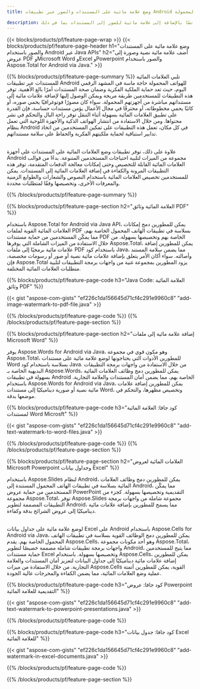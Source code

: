 ```yaml
---
title: وضع علامة مائية على المستندات والصور عبر تطبيقات Android للهواتف المحمولة

description: أضف نصًا بالإضافة إلى علامة مائية للصور إلى المستندات بما في ذلك Microsoft Word وExcel وPowerPoint وPDF والصور عبر تطبيق Android Mobile. أضف علامة مائية نصية أو صورة مجانية عبر الإنترنت عبر التطبيق.
---
```


{{< blocks/products/pf/feature-page-wrap >}}
{{< blocks/products/pf/feature-page-header h1="وضع علامة مائية على المستندات والصور باستخدام Android عبر Java APIs" h2="أضف علامة مائية نصية وصورة إلى عروض PDF وMicrosoft Word وExcel وPowerpoint والصور باستخدام Aspose.Total for Android via Java." >}}

{{% blocks/products/pf/feature-page-summary %}}
تلبي العلامات المائية للمستندات عبر تطبيقات Android للهواتف المحمولة حاجة ماسة في المشهد الرقمي اليوم، حيث تعد حماية الملكية الفكرية وضمان صحة المستندات أمرًا بالغ الأهمية. توفر هذه التطبيقات للمستخدمين طريقة مريحة ويمكن الوصول إليها لإضافة علامات مائية إلى مستنداتهم مباشرة من أجهزتهم المحمولة. سواء كان مصورًا فوتوغرافيًا يحمي صوره، أو كاتبًا يحمي مخطوطاته، أو محترفًا في مجال الأعمال يؤمن مستندات حساسة، فإن القدرة على تطبيق العلامات المائية بسهولة أثناء التنقل توفر راحة البال والتحكم في نشر محتواها. ومن خلال الاستفادة من انتشار الهواتف الذكية والأجهزة اللوحية التي تعمل بنظام Android في كل مكان، تعمل هذه التطبيقات على تمكين المستخدمين من اتخاذ تدابير استباقية لحماية ملكيتهم الفكرية والحفاظ على سلامة مستنداتهم. <br /><br />

علاوة على ذلك، توفر تطبيقات وضع العلامات المائية على المستندات على أجهزة Android مجموعة من الميزات لتلبية احتياجات المستخدمين المتنوعة. بدءًا من قوالب العلامات المائية القابلة للتخصيص وحتى إمكانات معالجة الدفعات المتقدمة، توفر هذه التطبيقات المرونة والكفاءة في إضافة العلامات المائية إلى المستندات. يمكن للمستخدمين تخصيص العلامات المائية باستخدام النصوص والشعارات والطوابع الزمنية والمعرفات الأخرى، وتخصيصها وفقًا لمتطلبات محددة. 

{{% /blocks/products/pf/feature-page-summary  %}}

{{% blocks/products/pf/feature-page-section  h2="العلامة المائية وثائق PDF" %}}

باستخدام Aspose.Total for Android via Java API، يمكن للمطورين دمج إمكانات العلامات المائية القوية لملفات PDF بسلاسة في تطبيقات الهاتف المحمول الخاصة بهم، مما يمكّن المستخدمين من حماية مستندات PDF الخاصة بهم وتخصيصها بسهولة. من خلال الاستفادة من الميزات الشاملة التي يوفرها Aspose.Total، يمكن للمطورين إضافة علامات مائية برمجيًا إلى ملفات PDF باستخدام كود Java، مما يضمن سلامة المستند وأصالته. سواء أكان الأمر يتعلق بإضافة علامات مائية نصية أو صور أو رسومات مخصصة، فإن Aspose.Total يزود المطورين بمجموعة غنية من واجهات برمجة التطبيقات لتلبية متطلبات العلامات المائية المختلفة.

{{% blocks/products/pf/feature-page-code h3="Java Code: العلامة المائية وثائق PDF" %}}

{{< gist "aspose-com-gists" "ef226c1da156645d71cf4c291e9960c8" "add-image-watermark-to-pdf-file.java" >}}

{{% /blocks/products/pf/feature-page-code  %}}
{{% /blocks/products/pf/feature-page-section %}}

{{% blocks/products/pf/feature-page-section  h2="إضافة علامة مائية إلى ملفات Microsoft Word" %}}

يوفر Aspose.Words for Android via Java، وهو مكون قوي في مجموعة Aspose.Total، للمطورين الأدوات التي يحتاجونها لوضع علامة مائية على مستندات Word بسلاسة باستخدام كود Java. من خلال الاستفادة من واجهات برمجة التطبيقات البديهية الخاصة بـ Aspose.Words، يمكن للمطورين دمج وظائف العلامات المائية بسهولة في تطبيقات Android الخاصة بهم، مما يضمن أمان المستندات والعلامة التجارية. باستخدام Aspose.Words for Android via Java، يمكن للمطورين إضافة علامات مائية نصية أو صورية ديناميكيًا إلى مستندات Word، وتخصيص مظهرها، والتحكم في موضعها بدقة.

{{% blocks/products/pf/feature-page-code h3="كود جافا: العلامة المائية لمستندات Word Microsft" %}}

{{< gist "aspose-com-gists" "ef226c1da156645d71cf4c291e9960c8" "add-text-watermark-to-word-files.java" >}}

{{% /blocks/products/pf/feature-page-code  %}}
{{% /blocks/products/pf/feature-page-section %}}


{{% blocks/products/pf/feature-page-section  h2="العلامات المائية لعروض Microsoft Powerpoint وجداول بيانات Excel" %}}

باستخدام Aspose.Slides لنظام Android، يمكن للمطورين دمج وظائف العلامات المائية بسلاسة في تطبيقات الهاتف المحمول المستندة إلى Android، مما يمكّن المستخدمين من حماية عروض PowerPoint التقديمية وتخصيصها بسهولة. كجزء من مجموعة Aspose.Total، توفر Aspose.Slides مجموعة شاملة من واجهات برمجة التطبيقات المصممة لتطوير Android، مما يسمح للمطورين بإضافة علامات مائية ديناميكيًا إلى عروض الشرائح بدقة وكفاءة. <br /><br />

لوضع علامة مائية على جداول بيانات Excel على Android باستخدام Aspose.Cells for Android via Java، يمكن للمطورين دمج الوظائف القوية بسلاسة في تطبيقات الهاتف المحمول الخاصة بهم. يقدم Aspose.Cells، وهو أحد مكونات مجموعة Aspose.Total، واجهات برمجة تطبيقات شاملة مصممة خصيصًا لتطوير Android، مما يتيح للمستخدمين حماية مستندات Excel وتخصيصها بسهولة. باستخدام Aspose.Cells، يمكن للمطورين إضافة علامات مائية ديناميكيًا إلى جداول البيانات لتعزيز أمان المستندات والعلامة التجارية. من خلال الاستفادة من ميزات Aspose.Cells القوية، يمكن للمطورين أتمتة عملية وضع العلامات المائية، مما يضمن الكفاءة والمخرجات عالية الجودة. 

{{% blocks/products/pf/feature-page-code h3="كود جافا: عروض Powerpoint التقديمية للعلامة المائية" %}}

{{< gist "aspose-com-gists" "ef226c1da156645d71cf4c291e9960c8" "add-text-watermark-to-powerpoint-presentations.java" >}}

{{% /blocks/products/pf/feature-page-code  %}}

{{% blocks/products/pf/feature-page-code h3="كود جافا: جدول بيانات Excel للعلامة المائية" %}}

{{< gist "aspose-com-gists" "ef226c1da156645d71cf4c291e9960c8" "add-watermark-in-excel-documents.java" >}}

{{% /blocks/products/pf/feature-page-code  %}}


{{% /blocks/products/pf/feature-page-section %}}